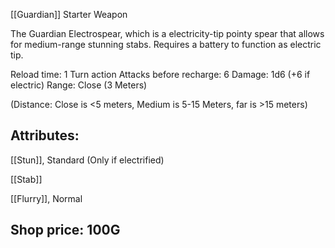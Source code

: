 [[Guardian]] Starter Weapon

The Guardian Electrospear, which is a electricity-tip pointy spear that allows for medium-range stunning stabs. Requires a battery to function as electric tip.

Reload time: 1 Turn action
Attacks before recharge: 6
Damage: 1d6 (+6 if electric)
Range: Close (3 Meters)

(Distance: Close is <5 meters, Medium is 5-15 Meters, far is >15 meters)

## Attributes:

[[Stun]], Standard (Only if electrified)

[[Stab]]

[[Flurry]], Normal

## Shop price: 100G